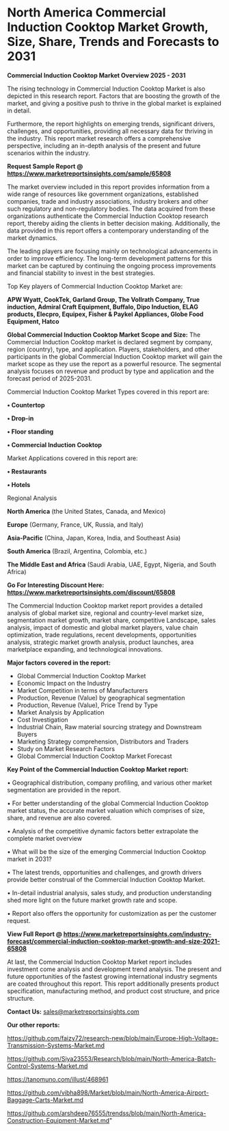 # North America Commercial Induction Cooktop Market Growth, Size, Share, Trends and Forecasts to 2031

<Strong> Commercial Induction Cooktop Market Overview 2025 - 2031</strong>

The rising technology in Commercial Induction Cooktop Market is also depicted in this research report. Factors that are boosting the growth of the market, and giving a positive push to thrive in the global market is explained in detail.

Furthermore, the report highlights on emerging trends, significant drivers, challenges, and opportunities, providing all necessary data for thriving in the industry. This report market research offers a comprehensive perspective, including an in-depth analysis of the present and future scenarios within the industry.

<strong>Request Sample Report @ <a href=https://www.marketreportsinsights.com/sample/65808>https://www.marketreportsinsights.com/sample/65808</a></strong>

The market overview included in this report provides information from a wide range of resources like government organizations, established companies, trade and industry associations, industry brokers and other such regulatory and non-regulatory bodies. The data acquired from these organizations authenticate the Commercial Induction Cooktop research report, thereby aiding the clients in better decision making. Additionally, the data provided in this report offers a contemporary understanding of the market dynamics.

The leading players are focusing mainly on technological advancements in order to improve efficiency. The long-term development patterns for this market can be captured by continuing the ongoing process improvements and financial stability to invest in the best strategies.

Top Key players of Commercial Induction Cooktop Market are:

<strong>APW Wyatt, CookTek, Garland Group, The Vollrath Company, True induction, Admiral Craft Equipment, Buffalo, Dipo Induction, ELAG products, Elecpro, Equipex, Fisher & Paykel Appliances, Globe Food Equipment, Hatco</strong>

<strong><b>Global Commercial Induction Cooktop Market Scope and Size:</b></strong>
The Commercial Induction Cooktop market is declared segment by company, region (country), type, and application. Players, stakeholders, and other participants in the global Commercial Induction Cooktop market will gain the market scope as they use the report as a powerful resource. The segmental analysis focuses on revenue and product by type and application and the forecast period of 2025-2031.

Commercial Induction Cooktop Market Types covered in this report are:

<strong>• Countertop

• Drop-in

• Floor standing

• Commercial Induction Cooktop</strong>

Market Applications covered in this report are:

<strong>• Restaurants

• Hotels</strong> 

Regional Analysis

<strong>North America</strong> (the United States, Canada, and Mexico)

<strong>Europe</strong> (Germany, France, UK, Russia, and Italy)

<strong>Asia-Pacific</strong> (China, Japan, Korea, India, and Southeast Asia)

<strong>South America</strong> (Brazil, Argentina, Colombia, etc.)

<strong>The Middle East and Africa</strong> (Saudi Arabia, UAE, Egypt, Nigeria, and South Africa)

<strong>Go For Interesting Discount Here: <a href=https://www.marketreportsinsights.com/discount/65808>https://www.marketreportsinsights.com/discount/65808</a></strong>

The Commercial Induction Cooktop market report provides a detailed analysis of global market size, regional and country-level market size, segmentation market growth, market share, competitive Landscape, sales analysis, impact of domestic and global market players, value chain optimization, trade regulations, recent developments, opportunities analysis, strategic market growth analysis, product launches, area marketplace expanding, and technological innovations.

<strong><b>Major factors covered in the report:</b></strong>
<ul>
  <li>Global Commercial Induction Cooktop Market </li>
  <li>Economic Impact on the Industry</li>
  <li>Market Competition in terms of Manufacturers</li>
  <li>Production, Revenue (Value) by geographical segmentation</li>
  <li>Production, Revenue (Value), Price Trend by Type</li>
  <li>Market Analysis by Application</li>
  <li>Cost Investigation</li>
  <li>Industrial Chain, Raw material sourcing strategy and Downstream Buyers</li>
  <li>Marketing Strategy comprehension, Distributors and Traders</li>
  <li>Study on Market Research Factors</li>
  <li>Global Commercial Induction Cooktop Market Forecast</li>
</ul>

<strong><b>Key Point of the Commercial Induction Cooktop Market report:</b></strong>

• Geographical distribution, company profiling, and various other market segmentation are provided in the report.

• For better understanding of the global Commercial Induction Cooktop market status, the accurate market valuation which comprises of size, share, and revenue are also covered.

• Analysis of the competitive dynamic factors better extrapolate the complete market overview

• What will be the size of the emerging Commercial Induction Cooktop market in 2031?

• The latest trends, opportunities and challenges, and growth drivers provide better construal of the Commercial Induction Cooktop Market.

• In-detail industrial analysis, sales study, and production understanding shed more light on the future market growth rate and scope.

• Report also offers the opportunity for customization as per the customer request.

<strong><b>View Full Report @ <a href=https://www.marketreportsinsights.com/industry-forecast/commercial-induction-cooktop-market-growth-and-size-2021-65808>https://www.marketreportsinsights.com/industry-forecast/commercial-induction-cooktop-market-growth-and-size-2021-65808</a></b></strong>


At last, the Commercial Induction Cooktop Market report includes investment come analysis and development trend analysis. The present and future opportunities of the fastest growing international industry segments are coated throughout this report. This report additionally presents product specification, manufacturing method, and product cost structure, and price structure.

<strong>Contact Us:</strong>
sales@marketreportsinsights.com

<strong>Our other reports:</strong>

<a href=https://github.com/faizy72/research-new/blob/main/Europe-High-Voltage-Transmission-Systems-Market.md>https://github.com/faizy72/research-new/blob/main/Europe-High-Voltage-Transmission-Systems-Market.md</a>

<a href=https://github.com/Siya23553/Research/blob/main/North-America-Batch-Control-Systems-Market.md>https://github.com/Siya23553/Research/blob/main/North-America-Batch-Control-Systems-Market.md</a>

<a href=https://tanomuno.com/illust/468961>https://tanomuno.com/illust/468961</a>

<a href=https://github.com/vibha898/Market/blob/main/North-America-Airport-Baggage-Carts-Market.md>https://github.com/vibha898/Market/blob/main/North-America-Airport-Baggage-Carts-Market.md</a>

<a href=https://github.com/arshdeep76555/trendss/blob/main/North-America-Construction-Equipment-Market.md>https://github.com/arshdeep76555/trendss/blob/main/North-America-Construction-Equipment-Market.md</a>"

